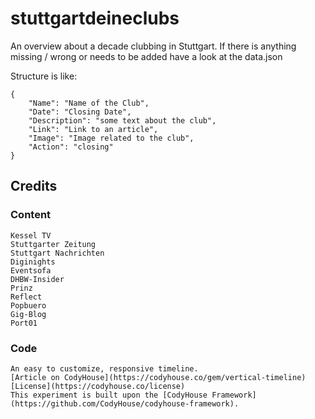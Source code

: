 # stuttgartdeineclubs

An overview about a decade clubbing in Stuttgart.
If there is anything missing / wrong or needs to be added have a look at the data.json

Structure is like:
~~~~
{
    "Name": "Name of the Club",
    "Date": "Closing Date",
    "Description": "some text about the club",
    "Link": "Link to an article",
    "Image": "Image related to the club",
    "Action": "closing"
}
~~~~


## Credits
### Content

    Kessel TV
    Stuttgarter Zeitung
    Stuttgart Nachrichten
    Diginights
    Eventsofa
    DHBW-Insider
    Prinz
    Reflect
    Popbuero
    Gig-Blog
    Port01

### Code
    An easy to customize, responsive timeline.
    [Article on CodyHouse](https://codyhouse.co/gem/vertical-timeline)
    [License](https://codyhouse.co/license)
    This experiment is built upon the [CodyHouse Framework](https://github.com/CodyHouse/codyhouse-framework).
